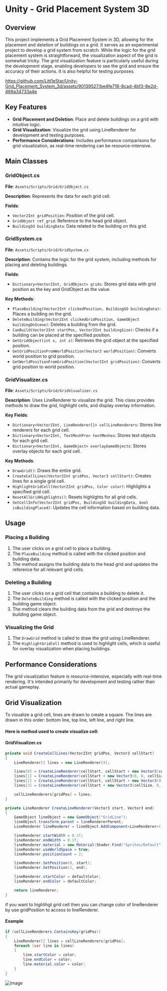 # Unity - Grid Placement System 3D

## Overview
This project implements a Grid Placement System in 3D, allowing for the placement and deletion of buildings on a grid. It serves as an experimental project to develop a grid system from scratch. While the logic for the grid placement system is straightforward, the visualization aspect of the grid is somewhat tricky. The grid visualization feature is particularly useful during the development stage, enabling developers to see the grid and ensure the accuracy of their actions. It is also helpful for testing purposes.


https://github.com/Litt1eStar/Unity-Grid_Placement_System_3d/assets/90139527/be4fe716-8cad-4bf3-8e2d-466a34733a4e


## Key Features
- **Grid Placement and Deletion**: Place and delete buildings on a grid with intuitive logic.
- **Grid Visualization**: Visualize the grid using LineRenderer for development and testing purposes.
- **Performance Considerations**: Includes performance comparisons for grid visualization, as real-time rendering can be resource-intensive.

## Main Classes

### GridObject.cs
**File**: `Assets/Scripts/Grid/GridObject.cs`

**Description**:
Represents the data for each grid cell.

**Fields**:
- `Vector2Int gridPosition`: Position of the grid cell.
- `GridObject ref_grid`: Reference to the head grid object.
- `BuildingSO buildingData`: Data related to the building on this grid.

### GridSystem.cs
**File**: `Assets/Scripts/Grid/GridSystem.cs`

**Description**:
Contains the logic for the grid system, including methods for placing and deleting buildings.

**Fields**:
- `Dictionary<Vector2Int, GridObject> grids`: Stores grid data with grid position as the key and GridObject as the value.

**Key Methods**:
- `PlaceBuilding(Vector2Int clickedPosition, BuildingSO buildingData)`: Places a building on the grid.
- `DeleteBuilding(Vector2Int clickedGridPosition, GameObject buildingOnScene)`: Deletes a building from the grid.
- `CanBuild(Vector2Int startPos, Vector2Int buildingSize)`: Checks if a building can be placed at the specified position.
- `GetGridObject(int x, int z)`: Retrieves the grid object at the specified position.
- `GetGridPositionFromWorldPosition(Vector3 worldPosition)`: Converts world position to grid position.
- `GetWorldPositionFromGridPosition(Vector2Int gridPosition)`: Converts grid position to world position.

### GridVisualizer.cs
**File**: `Assets/Scripts/Grid/GridVisualizer.cs`

**Description**:
Uses LineRenderer to visualize the grid. This class provides methods to draw the grid, highlight cells, and display overlay information.

**Key Fields**:
- `Dictionary<Vector2Int, LineRenderer[]> cellLineRenderers`: Stores line renderers for each grid cell.
- `Dictionary<Vector2Int, TextMeshPro> textMeshes`: Stores text objects for each grid cell.
- `Dictionary<Vector2Int, GameObject> overlayGameObjects`: Stores overlay objects for each grid cell.

**Key Methods**:
- `DrawGrid()`: Draws the entire grid.
- `CreateCellLines(Vector2Int gridPos, Vector3 cellStart)`: Creates lines for a single grid cell.
- `HighlightGridCell(Vector2Int gridPos, Color color)`: Highlights a specified grid cell.
- `ResetAllGridHighlights()`: Resets highlights for all grid cells.
- `SetCellInfo(Vector2Int gridPos, BuildingSO buildingData, bool isBuildingPlaced)`: Updates the cell information based on building data.

## Usage

### Placing a Building
1. The user clicks on a grid cell to place a building.
2. The `PlaceBuilding` method is called with the clicked position and building data.
3. The method assigns the building data to the head grid and updates the reference for all relevant grid cells.

### Deleting a Building
1. The user clicks on a grid cell that contains a building to delete it.
2. The `DeleteBuilding` method is called with the clicked position and the building game object.
3. The method clears the building data from the grid and destroys the building game object.

### Visualizing the Grid
1. The `DrawGrid` method is called to draw the grid using LineRenderer.
2. The `HighlightGridCell` method is used to highlight cells, which is useful for overlay visualization when placing buildings.

## Performance Considerations
The grid visualization feature is resource-intensive, especially with real-time rendering. It's intended primarily for development and testing rather than actual gameplay.

## Grid Visualization
To visualize a grid cell, lines are drawn to create a square. The lines are drawn in this order: bottom line, top line, left line, and right line.

#### Here is method used to create visualize cell:
#### GridVisualizer.cs
```csharp
private void CreateCellLines(Vector2Int gridPos, Vector3 cellStart)
{
    LineRenderer[] lines = new LineRenderer[4];

    lines[0] = CreateLineRenderer(cellStart, cellStart + new Vector3(cellSize, 0, 0)); // Bottom
    lines[1] = CreateLineRenderer(cellStart + new Vector3(0, 0, cellSize), cellStart + new Vector3(cellSize, 0, cellSize)); // Top
    lines[2] = CreateLineRenderer(cellStart, cellStart + new Vector3(0, 0, cellSize)); // Left
    lines[3] = CreateLineRenderer(cellStart + new Vector3(cellSize, 0, 0), cellStart + new Vector3(cellSize, 0, cellSize)); // Right

    cellLineRenderers[gridPos] = lines;
}

private LineRenderer CreateLineRenderer(Vector3 start, Vector3 end)
{
    GameObject lineObject = new GameObject("GridLine");
    lineObject.transform.parent = lineRendererParent;
    LineRenderer lineRenderer = lineObject.AddComponent<LineRenderer>();

    lineRenderer.startWidth = 0.1f;
    lineRenderer.endWidth = 0.1f;
    lineRenderer.material = new Material(Shader.Find("Sprites/Default"));
    lineRenderer.useWorldSpace = true;
    lineRenderer.positionCount = 2;

    lineRenderer.SetPosition(0, start);
    lineRenderer.SetPosition(1, end);

    lineRenderer.startColor = defaultColor;
    lineRenderer.endColor = defaultColor;

    return lineRenderer;
}
```

if you want to highlihgt grid cell then you can change color of lineRenderer by use gridPosition to access to lineRenderer.
#### Example
```csharp
if (cellLineRenderers.ContainsKey(gridPos))
{
    LineRenderer[] lines = cellLineRenderers[gridPos];
    foreach (var line in lines)
    {
        line.startColor = color;
        line.endColor = color;
        line.material.color = color;
    }
}
```
![image](https://github.com/Litt1eStar/Unity-Grid_Placement_System_3d/assets/90139527/8625335c-e9b1-4ada-adfc-f5d1a8e243f8)

